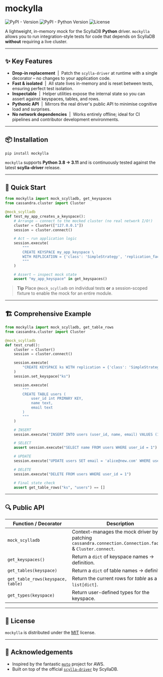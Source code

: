 # mockylla

![PyPI - Version](https://img.shields.io/pypi/v/mockylla)
![PyPI - Python Version](https://img.shields.io/pypi/pyversions/mockylla)
![License](https://img.shields.io/github/license/GenLogs/mockylla)

A lightweight, in-memory mock for the ScyllaDB **Python** driver.
`mockylla` allows you to run integration-style tests for code that depends on ScyllaDB **without** requiring a live cluster.

---

## ✨ Key Features

- **Drop-in replacement** &nbsp;|&nbsp; Patch the `scylla-driver` at runtime with a single decorator – no changes to your application code.
- **Fast & isolated** &nbsp;|&nbsp; All state lives in-memory and is reset between tests, ensuring perfect test isolation.
- **Inspectable** &nbsp;|&nbsp; Helper utilities expose the internal state so you can assert against keyspaces, tables, and rows.
- **Pythonic API** &nbsp;|&nbsp; Mirrors the real driver's public API to minimise cognitive load and surprises.
- **No network dependencies** &nbsp;|&nbsp; Works entirely offline; ideal for CI pipelines and contributor development environments.

---

## 📦 Installation

```bash
pip install mockylla
```

`mockylla` supports **Python 3.8 → 3.11** and is continuously tested against the latest **scylla-driver** release.

---

## 🚀 Quick Start

```python
from mockylla import mock_scylladb, get_keyspaces
from cassandra.cluster import Cluster

@mock_scylladb
def test_my_app_creates_a_keyspace():
    # Arrange – connect to the mocked cluster (no real network I/O!)
    cluster = Cluster(["127.0.0.1"])
    session = cluster.connect()

    # Act – run application logic
    session.execute(
        """
        CREATE KEYSPACE my_app_keyspace \
        WITH REPLICATION = {'class': 'SimpleStrategy', 'replication_factor': 1}
        """
    )

    # Assert – inspect mock state
    assert "my_app_keyspace" in get_keyspaces()
```

> **Tip**
> Place `@mock_scylladb` on individual tests **or** a session-scoped fixture to enable the mock for an entire module.

---

## 🏗️ Comprehensive Example

```python
from mockylla import mock_scylladb, get_table_rows
from cassandra.cluster import Cluster

@mock_scylladb
def test_crud():
    cluster = Cluster()
    session = cluster.connect()

    session.execute(
        "CREATE KEYSPACE ks WITH replication = {'class': 'SimpleStrategy', 'replication_factor': 1}"
    )
    session.set_keyspace("ks")

    session.execute(
        """
        CREATE TABLE users (
            user_id int PRIMARY KEY,
            name text,
            email text
        )
        """
    )

    # INSERT
    session.execute("INSERT INTO users (user_id, name, email) VALUES (1, 'Alice', 'alice@example.com')")

    # SELECT
    assert session.execute("SELECT name FROM users WHERE user_id = 1").one().name == "Alice"

    # UPDATE
    session.execute("UPDATE users SET email = 'alice@new.com' WHERE user_id = 1")

    # DELETE
    session.execute("DELETE FROM users WHERE user_id = 1")

    # Final state check
    assert get_table_rows("ks", "users") == []
```

---

## 🔍 Public API

| Function / Decorator              | Description                                                                                                |
| --------------------------------- | ---------------------------------------------------------------------------------------------------------- |
| `mock_scylladb`                   | Context-manages the mock driver by patching `cassandra.connection.Connection.factory` & `Cluster.connect`. |
| `get_keyspaces()`                 | Return a `dict` of keyspace names → definition.                                                            |
| `get_tables(keyspace)`            | Return a `dict` of table names → definition.                                                               |
| `get_table_rows(keyspace, table)` | Return the current rows for *table* as a `list[dict]`.                                                     |
| `get_types(keyspace)`             | Return user-defined types for the keyspace.                                                                |

---

## 📄 License

`mockylla` is distributed under the [MIT](LICENSE) license.

---

## 🙌 Acknowledgements

- Inspired by the fantastic [`moto`](https://github.com/getmoto/moto) project for AWS.
- Built on top of the official [`scylla-driver`](https://github.com/scylladb/python-driver) by ScyllaDB.
